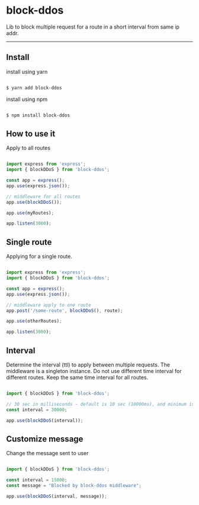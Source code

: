 # block-ddos

Lib to block multiple request for a route in a short interval from same ip addr.

---

## Install

install using yarn

```sh

$ yarn add block-ddos

```

install using npm

```sh

$ npm install block-ddos

```

## How to use it

Apply to all routes

```ts

import express from 'express';
import { blockDDoS } from 'block-ddos';

const app = express();
app.use(express.json());

// middleware for all routes
app.use(blockDDoS());

app.use(myRoutes);

app.listen(3000);

```

## Single route

Applying for a single route.

```ts

import express from 'express';
import { blockDDoS } from 'block-ddos';

const app = express();
app.use(express.json());

// middleware apply to one route
app.post('/some-route', blockDDoS(), route);

app.use(otherRoutes);

app.listen(3000);

```

## Interval

Determine the interval (ttl) to apply between multiple requests.
The middleware is a singleton instance. Do not use different time interval for different routes. Keep the same time interval for all routes.

```ts

import { blockDDoS } from 'block-ddos';

// 30 sec in milliseconds - default is 10 sec (10000ms), and minimum is 5 sec (5000ms)
const interval = 30000;

app.use(blockDDoS(interval));

```

## Customize message

Change the message sent to user

```ts

import { blockDDoS } from 'block-ddos';

const interval = 15000;
const message = "Blocked by block-ddos middleware";

app.use(blockDDoS(interval, message));

```
